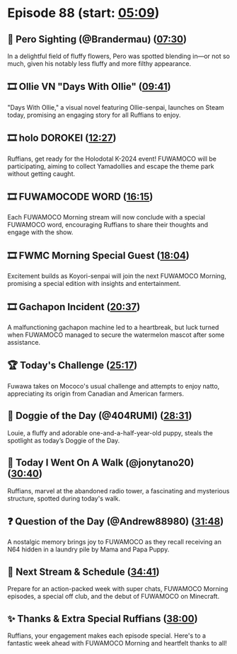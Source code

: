 # Episode 88 (start: [05:09](https://youtu.be/XK4HLRuDAaU?t=05m09s))

## 👀 Pero Sighting (@Brandermau) ([07:30](https://youtu.be/XK4HLRuDAaU?t=07m30s))

In a delightful field of fluffy flowers, Pero was spotted blending in—or not so much, given his notably less fluffy and more filthy appearance.

## 🎞️ Ollie VN "Days With Ollie" ([09:41](https://youtu.be/XK4HLRuDAaU?t=09m41s))

"Days With Ollie," a visual novel featuring Ollie-senpai, launches on Steam today, promising an engaging story for all Ruffians to enjoy.

## 🎞️ holo DOROKEI ([12:27](https://youtu.be/XK4HLRuDAaU?t=12m27s))

Ruffians, get ready for the Holodotal K-2024 event! FUWAMOCO will be participating, aiming to collect Yamadollies and escape the theme park without getting caught.

## 🎞️ FUWAMOCODE WORD ([16:15](https://youtu.be/XK4HLRuDAaU?t=16m15s))

Each FUWAMOCO Morning stream will now conclude with a special FUWAMOCO word, encouraging Ruffians to share their thoughts and engage with the show.

## 🎞️ FWMC Morning Special Guest ([18:04](https://youtu.be/XK4HLRuDAaU?t=18m04s))

Excitement builds as Koyori-senpai will join the next FUWAMOCO Morning, promising a special edition with insights and entertainment.

## 🎞️ Gachapon Incident ([20:37](https://youtu.be/XK4HLRuDAaU?t=20m37s))

A malfunctioning gachapon machine led to a heartbreak, but luck turned when FUWAMOCO managed to secure the watermelon mascot after some assistance.

## 🏆 Today's Challenge ([25:17](https://youtu.be/XK4HLRuDAaU?t=25m17s))

Fuwawa takes on Mococo's usual challenge and attempts to enjoy natto, appreciating its origin from Canadian and American farmers.

## 🐶 Doggie of the Day (@404RUMI) ([28:31](https://youtu.be/XK4HLRuDAaU?t=28m31s))

Louie, a fluffy and adorable one-and-a-half-year-old puppy, steals the spotlight as today’s Doggie of the Day.

## 🚶 Today I Went On A Walk (@jonytano20) ([30:40](https://youtu.be/XK4HLRuDAaU?t=30m40s))

Ruffians, marvel at the abandoned radio tower, a fascinating and mysterious structure, spotted during today's walk.

## ❓ Question of the Day (@Andrew88980) ([31:48](https://youtu.be/XK4HLRuDAaU?t=31m48s))

A nostalgic memory brings joy to FUWAMOCO as they recall receiving an N64 hidden in a laundry pile by Mama and Papa Puppy.

## 📅 Next Stream & Schedule ([34:41](https://youtu.be/XK4HLRuDAaU?t=34m41s))

Prepare for an action-packed week with super chats, FUWAMOCO Morning episodes, a special off club, and the debut of FUWAMOCO on Minecraft.

## ✨ Thanks & Extra Special Ruffians ([38:00](https://youtu.be/XK4HLRuDAaU?t=38m00s))

Ruffians, your engagement makes each episode special. Here's to a fantastic week ahead with FUWAMOCO Morning and heartfelt thanks to all!
